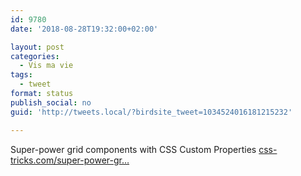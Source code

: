 ```yaml
---
id: 9780
date: '2018-08-28T19:32:00+02:00'

layout: post
categories:
  - Vis ma vie
tags:
  - tweet
format: status
publish_social: no
guid: 'http://tweets.local/?birdsite_tweet=1034524016181215232'

---
```


Super-power grid components with CSS Custom Properties [css-tricks.com/super-power-gr…](https://css-tricks.com/super-power-grid-components-with-css-custom-properties/)